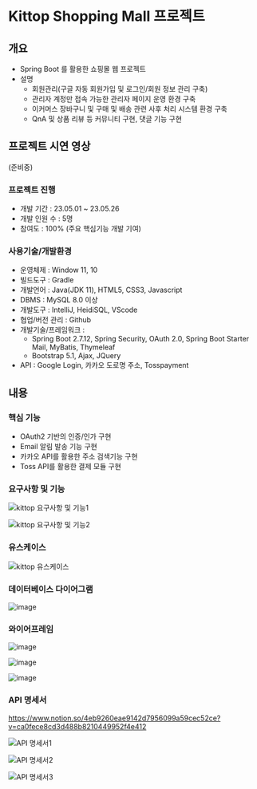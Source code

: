 # Kittop Shopping Mall 프로젝트

## 개요
  - Spring Boot 를 활용한 쇼핑몰 웹 프로젝트
  - 설명
    * 회원관리(구글 자동 회원가입 및 로그인/회원 정보 관리 구축)
    * 관리자 계정만 접속 가능한 관리자 페이지 운영 환경 구축
    * 이커머스 장바구니 및 구매 및 배송 관련 사후 처리 시스템 환경 구축
    * QnA 및 상품 리뷰 등 커뮤니티 구현, 댓글 기능 구현

## 프로젝트 시연 영상
  (준비중)

  ### 프로젝트 진행
  - 개발 기간 : 23.05.01 ~ 23.05.26
  - 개발 인원 수 : 5명
  - 참여도 : 100% (주요 핵심기능 개발 기여)
  
  ### 사용기술/개발환경
  - 운영체제 : Window 11, 10
  - 빌드도구 : Gradle
  - 개발언어 : Java(JDK 11), HTML5, CSS3, Javascript
  - DBMS : MySQL 8.0 이상
  - 개발도구 : IntelliJ, HeidiSQL, VScode
  - 협업/버전 관리 : Github
  - 개발기술/프레임워크 : 
    * Spring Boot 2.7.12, Spring Security, OAuth 2.0, Spring Boot Starter Mail, MyBatis, Thymeleaf
    * Bootstrap 5.1, Ajax, JQuery
  - API : Google Login, 카카오 도로명 주소, Tosspayment

 ## 내용
 
  ### 핵심 기능
  - OAuth2 기반의 인증/인가 구현
  - Email 알림 발송 기능 구현
  - 카카오 API를 활용한 주소 검색기능 구현
  - Toss API를 활용한 결제 모듈 구현

  ### 요구사항 및 기능
  
  ![kittop 요구사항 및 기능1](https://github.com/Seong-Hoon-Lim/Kittop/assets/108711069/5646b50e-2b50-4d5c-b3e1-2ab5973ab390)
  
  ![kittop 요구사항 및 기능2](https://github.com/Seong-Hoon-Lim/Kittop/assets/108711069/c116c785-1b9f-409f-b9cd-c0e83145fd06)  

  ### 유스케이스
  
  ![kittop 유스케이스](https://github.com/Seong-Hoon-Lim/Kittop/assets/108711069/5f6b12fe-7d23-40e0-aaee-bf35e7296fe0)
  
  ### 데이터베이스 다이어그램
  
  ![image](https://github.com/Seong-Hoon-Lim/Kittop/assets/108711069/7f672aad-cbd2-47b5-91ac-7e1046e2dc66)
  
  ### 와이어프레임
  
  ![image](https://github.com/Seong-Hoon-Lim/Kittop/assets/108711069/a1d41328-5441-4b92-8444-8487462fb0b6)
  
  ![image](https://github.com/Seong-Hoon-Lim/Kittop/assets/108711069/b17e4559-b540-41ae-b407-1a2f722ecf42)

  ![image](https://github.com/Seong-Hoon-Lim/Kittop/assets/108711069/9934451d-2625-4d7a-9014-64db77a61f3c)
  
  ### API 명세서
  
  https://www.notion.so/4eb9260eae9142d7956099a59cec52ce?v=ca0fece8cd3d488b8210449952f4e412

  ![API 명세서1](https://github.com/Seong-Hoon-Lim/Kittop/assets/108711069/a7316261-83a3-4afd-b21e-ac2f818ae42c)

  ![API 명세서2](https://github.com/Seong-Hoon-Lim/Kittop/assets/108711069/fd43ae39-1b6a-40e4-aa51-c39a6798c92d)

  ![API 명세서3](https://github.com/Seong-Hoon-Lim/Kittop/assets/108711069/e0cc2a2f-d7f6-44a0-8040-9836650d9243)

  



  
